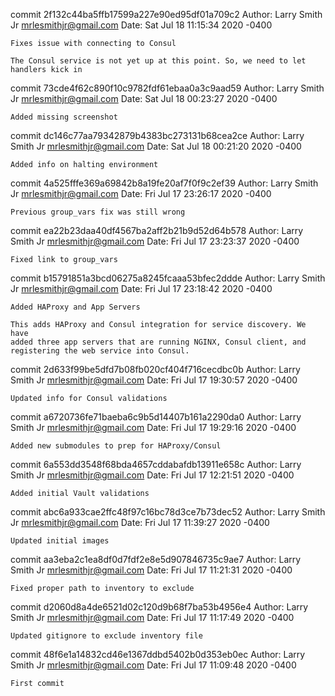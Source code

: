 commit 2f132c44ba5ffb17599a227e90ed95df01a709c2
Author: Larry Smith Jr <mrlesmithjr@gmail.com>
Date:   Sat Jul 18 11:15:34 2020 -0400

    Fixes issue with connecting to Consul
    
    The Consul service is not yet up at this point. So, we need to let handlers kick in

commit 73cde4f62c890f10c9782fdf61ebaa0a3c9aad59
Author: Larry Smith Jr <mrlesmithjr@gmail.com>
Date:   Sat Jul 18 00:23:27 2020 -0400

    Added missing screenshot

commit dc146c77aa79342879b4383bc273131b68cea2ce
Author: Larry Smith Jr <mrlesmithjr@gmail.com>
Date:   Sat Jul 18 00:21:20 2020 -0400

    Added info on halting environment

commit 4a525fffe369a69842b8a19fe20af7f0f9c2ef39
Author: Larry Smith Jr <mrlesmithjr@gmail.com>
Date:   Fri Jul 17 23:26:17 2020 -0400

    Previous group_vars fix was still wrong

commit ea22b23daa40df4567ba2aff2b21b9d52d64b578
Author: Larry Smith Jr <mrlesmithjr@gmail.com>
Date:   Fri Jul 17 23:23:37 2020 -0400

    Fixed link to group_vars

commit b15791851a3bcd06275a8245fcaaa53bfec2ddde
Author: Larry Smith Jr <mrlesmithjr@gmail.com>
Date:   Fri Jul 17 23:18:42 2020 -0400

    Added HAProxy and App Servers
    
    This adds HAProxy and Consul integration for service discovery. We have
    added three app servers that are running NGINX, Consul client, and
    registering the web service into Consul.

commit 2d633f99be5dfd7b08fb020cf404f716cecdbc0b
Author: Larry Smith Jr <mrlesmithjr@gmail.com>
Date:   Fri Jul 17 19:30:57 2020 -0400

    Updated info for Consul validations

commit a6720736fe71baeba6c9b5d14407b161a2290da0
Author: Larry Smith Jr <mrlesmithjr@gmail.com>
Date:   Fri Jul 17 19:29:16 2020 -0400

    Added new submodules to prep for HAProxy/Consul

commit 6a553dd3548f68bda4657cddabafdb13911e658c
Author: Larry Smith Jr <mrlesmithjr@gmail.com>
Date:   Fri Jul 17 12:21:51 2020 -0400

    Added initial Vault validations

commit abc6a933cae2ffc48f97c16bc78d3ce7b73dec52
Author: Larry Smith Jr <mrlesmithjr@gmail.com>
Date:   Fri Jul 17 11:39:27 2020 -0400

    Updated initial images

commit aa3eba2c1ea8df0d7fdf2e8e5d907846735c9ae7
Author: Larry Smith Jr <mrlesmithjr@gmail.com>
Date:   Fri Jul 17 11:21:31 2020 -0400

    Fixed proper path to inventory to exclude

commit d2060d8a4de6521d02c120d9b68f7ba53b4956e4
Author: Larry Smith Jr <mrlesmithjr@gmail.com>
Date:   Fri Jul 17 11:17:49 2020 -0400

    Updated gitignore to exclude inventory file

commit 48f6e1a14832cd46e1367ddbd5402b0d353eb0ec
Author: Larry Smith Jr <mrlesmithjr@gmail.com>
Date:   Fri Jul 17 11:09:48 2020 -0400

    First commit
